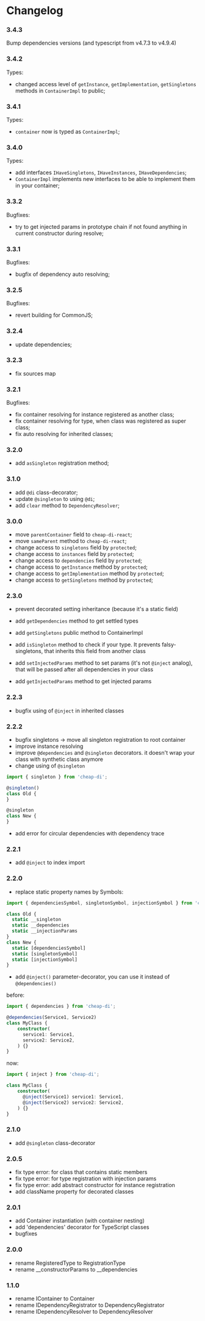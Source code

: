 # Changelog

### 3.4.3

Bump dependencies versions (and typescript from v4.7.3 to v4.9.4)

### 3.4.2

Types: 
* changed access level of `getInstance`, `getImplementation`, `getSingletons` methods in `ContainerImpl` to public;

### 3.4.1

Types: 
* `container` now is typed as `ContainerImpl`;

### 3.4.0

Types: 
* add interfaces `IHaveSingletons`, `IHaveInstances`, `IHaveDependencies`;
* `ContainerImpl` implements new interfaces to be able to implement them in your container;

### 3.3.2

Bugfixes:
* try to get injected params in prototype chain if not found anything in current constructor during resolve;

### 3.3.1

Bugfixes:
* bugfix of dependency auto resolving;

### 3.2.5

Bugfixes:
* revert building for CommonJS;

### 3.2.4

* update dependencies;

### 3.2.3

* fix sources map

### 3.2.1

Bugfixes:
* fix container resolving for instance registered as another class;
* fix container resolving for type, when class was registered as super class;
* fix auto resolving for inherited classes;

### 3.2.0

* add `asSingleton` registration method;

### 3.1.0

* add `@di` class-decorator;
* update `@singleton` to using `@di`;
* add `clear` method to `DependencyResolver`;

### 3.0.0

* move `parentContainer` field to `cheap-di-react`;
* move `sameParent` method to `cheap-di-react`;
* change access to `singletons` field by `protected`;
* change access to `instances` field by `protected`;
* change access to `dependencies` field by `protected`;
* change access to `getInstance` method by `protected`;
* change access to `getImplementation` method by `protected`;
* change access to `getSingletons` method by `protected`;

### 2.3.0

* prevent decorated setting inheritance (because it's a static field)
* add `getDependencies` method to get settled types


* add `getSingletons` public method to ContainerImpl
* add `isSingleton` method to check if your type. It prevents falsy-singletons, that inherits this field from another class

 
* add `setInjectedParams` method to set params (it's not `@inject` analog), that will be passed after all dependencies in your class
* add `getInjectedParams` method to get injected params

### 2.2.3

* bugfix using of `@inject` in inherited classes

### 2.2.2

* bugfix singletons -> move all singleton registration to root container
* improve instance resolving
* improve `@dependencies` and `@singleton` decorators. it doesn't wrap your class with synthetic class anymore
* change using of `@singleton`
```ts
import { singleton } from 'cheap-di';

@singleton()
class Old {
}

@singleton
class New {
}
```
* add error for circular dependencies with dependency trace

### 2.2.1

* add `@inject` to index import

### 2.2.0

* replace static property names by Symbols:
```ts
import { dependenciesSymbol, singletonSymbol, injectionSymbol } from 'cheap-di';

class Old {
  static __singleton
  static __dependencies
  static __injectionParams
}
class New {
  static [dependenciesSymbol]
  static [singletonSymbol]
  static [injectionSymbol]
}
```

* add `@inject()` parameter-decorator, you can use it instead of `@dependencies()`

before:
```ts
import { dependencies } from 'cheap-di';

@dependencies(Service1, Service2)
class MyClass {
    constructor(
      service1: Service1,
      service2: Service2,
    ) {}
}
```
now:
```ts
import { inject } from 'cheap-di';

class MyClass {
    constructor(
      @inject(Service1) service1: Service1,
      @inject(Service2) service2: Service2,
    ) {}
}
```

### 2.1.0

* add `@singleton` class-decorator

### 2.0.5

* fix type error: for class that contains static members
* fix type error: for type registration with injection params
* fix type error: add abstract constructor for instance registration
* add className property for decorated classes

### 2.0.1

* add Container instantiation (with container nesting)
* add 'dependencies' decorator for TypeScript classes
* bugfixes

### 2.0.0

* rename RegisteredType to RegistrationType
* rename __constructorParams to __dependencies

### 1.1.0

* rename IContainer to Container
* rename IDependencyRegistrator to DependencyRegistrator
* rename IDependencyResolver to DependencyResolver
